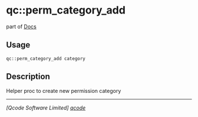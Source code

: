 qc::perm_category_add
=====================

part of [Docs](.)

Usage
-----
`qc::perm_category_add category`

Description
-----------
Helper proc to create new permission category

----------------------------------
*[Qcode Software Limited] [qcode]*

[qcode]: www.qcode.co.uk "Qcode Software"